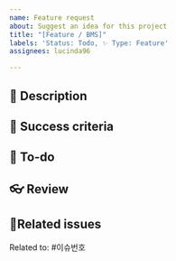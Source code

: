 ```yaml
---
name: Feature request
about: Suggest an idea for this project
title: "[Feature / BMS]"
labels: 'Status: Todo, ✨ Type: Feature'
assignees: lucinda96

---
```


## 📜 Description
<!-- 추가할 기능에 대해 설명해주세요 -->

## 🌈 Success criteria
<!-- 이슈 완료 조건을 작성해주세요.  -->

## 👷 To-do
<!-- 이 기능이 구현되기 위한 구체적인 요구 사항을 작성해주세요 (체크박스 : - [ ]) -->

## 👓 Review
<!-- 테스트 결과 스크린샷 등 완료된 이미지를 첨부해주세요. -->

##  🔗Related issues
<!-- 이 이슈와 연관된 다른 이슈가 있다면 링크해주세요 -->
Related to: #이슈번호

